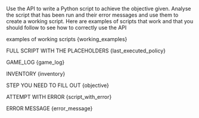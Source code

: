Use the API to write a Python script to achieve the objective given. Analyse the script that has been run and their error messages and use them to create a working script. Here are examples of scripts that work and that you should follow to see how to correctly use the API

examples of working scripts
{working_examples}

FULL SCRIPT WITH THE PLACEHOLDERS
{last_executed_policy}

GAME_LOG
{game_log}

INVENTORY
{inventory}

STEP YOU NEED TO FILL OUT
{objective}

ATTEMPT WITH ERROR
{script_with_error}

ERROR MESSAGE
{error_message}

